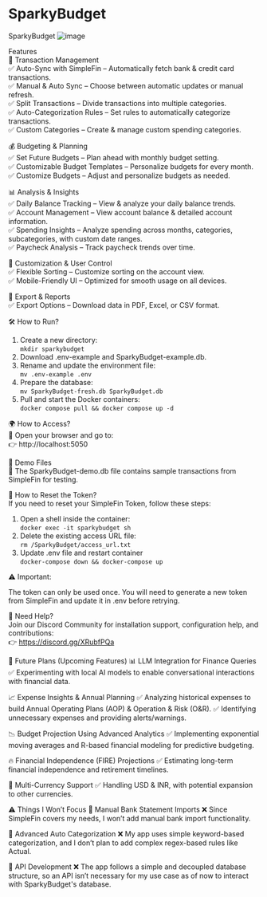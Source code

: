 # SparkyBudget
SparkyBudget
![image](https://github.com/user-attachments/assets/05cd8d45-2d55-4520-abee-cc2eda49557a)


Features  
🔄 Transaction Management  
✅ Auto-Sync with SimpleFin – Automatically fetch bank & credit card transactions.  
✅ Manual & Auto Sync – Choose between automatic updates or manual refresh.  
✅ Split Transactions – Divide transactions into multiple categories.  
✅ Auto-Categorization Rules – Set rules to automatically categorize transactions.  
✅ Custom Categories – Create & manage custom spending categories.  

💰 Budgeting & Planning  
✅ Set Future Budgets – Plan ahead with monthly budget setting.  
✅ Customizable Budget Templates – Personalize budgets for every month.  
✅ Customize Budgets – Adjust and personalize budgets as needed.  

📊 Analysis & Insights  
✅ Daily Balance Tracking – View & analyze your daily balance trends.  
✅ Account Management – View account balance & detailed account information.  
✅ Spending Insights – Analyze spending across months, categories, subcategories, with custom date ranges.  
✅ Paycheck Analysis – Track paycheck trends over time.  

📑 Customization & User Control  
✅ Flexible Sorting – Customize sorting on the account view.  
✅ Mobile-Friendly UI – Optimized for smooth usage on all devices.  

📂 Export & Reports  
✅ Export Options – Download data in PDF, Excel, or CSV format.  



🛠 How to Run?  
1. Create a new directory:  
``mkdir sparkybudget``  
2. Download .env-example and SparkyBudget-example.db.  
3. Rename and update the environment file:  
``mv .env-example .env``  
4. Prepare the database:  
``mv SparkyBudget-fresh.db SparkyBudget.db``  
5. Pull and start the Docker containers:  
``docker compose pull && docker compose up -d``  


🌍 How to Access?  
📍 Open your browser and go to:  
👉 http://localhost:5050  


📂 Demo Files  
📌 The SparkyBudget-demo.db file contains sample transactions from SimpleFin for testing.  


🔄 How to Reset the Token?  
If you need to reset your SimpleFin Token, follow these steps:  

1. Open a shell inside the container:  
``docker exec -it sparkybudget sh``  
2. Delete the existing access URL file:  
``rm /SparkyBudget/access_url.txt``  
3. Update .env file and restart container  
``docker-compose down && docker-compose up``  


⚠️ Important:  

The token can only be used once.  You will need to generate a new token from SimpleFin and update it in .env before retrying.  


💬 Need Help?  
Join our Discord Community for installation support, configuration help, and contributions:  
👉 https://discord.gg/XRubfPQa  


🚀 Future Plans (Upcoming Features)
📊 LLM Integration for Finance Queries
✅ Experimenting with local AI models to enable conversational interactions with financial data.

📈 Expense Insights & Annual Planning
✅ Analyzing historical expenses to build Annual Operating Plans (AOP) & Operation & Risk (O&R).
✅ Identifying unnecessary expenses and providing alerts/warnings.

📉 Budget Projection Using Advanced Analytics
✅ Implementing exponential moving averages and R-based financial modeling for predictive budgeting.

🔥 Financial Independence (FIRE) Projections
✅ Estimating long-term financial independence and retirement timelines.

💱 Multi-Currency Support
✅ Handling USD & INR, with potential expansion to other currencies.

⚠️ Things I Won’t Focus
📂 Manual Bank Statement Imports
❌ Since SimpleFin covers my needs, I won’t add manual bank import functionality.

📌 Advanced Auto Categorization
❌ My app uses simple keyword-based categorization, and I don’t plan to add complex regex-based rules like Actual.

🔌 API Development
❌ The app follows a simple and decoupled database structure, so an API isn’t necessary for my use case as of now to interact with SparkyBudget's database.


